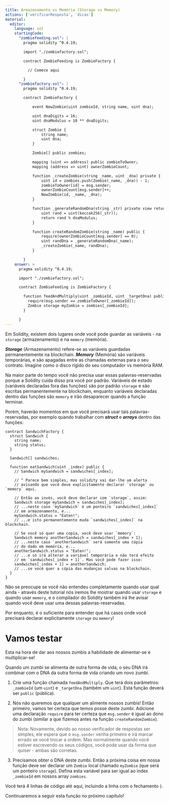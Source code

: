 ```yaml
---
title: Armazenamento vs Memória (Storage vs Memory)
actions: ['verificarResposta', 'dicas']
material:
  editor:
    language: sol
    startingCode:
      "zombiefeeding.sol": |
        pragma solidity ^0.4.19;

        import "./zombiefactory.sol";

        contract ZombieFeeding is ZombieFactory {

          // Comece aqui

        }
      "zombiefactory.sol": |
        pragma solidity ^0.4.19;

        contract ZombieFactory {

            event NewZombie(uint zombieId, string name, uint dna);

            uint dnaDigits = 16;
            uint dnaModulus = 10 ** dnaDigits;

            struct Zombie {
                string name;
                uint dna;
            }

            Zombie[] public zombies;

            mapping (uint => address) public zombieToOwner;
            mapping (address => uint) ownerZombieCount;

            function _createZombie(string _name, uint _dna) private {
                uint id = zombies.push(Zombie(_name, _dna)) - 1;
                zombieToOwner[id] = msg.sender;
                ownerZombieCount[msg.sender]++;
                NewZombie(id, _name, _dna);
            }

            function _generateRandomDna(string _str) private view returns (uint) {
                uint rand = uint(keccak256(_str));
                return rand % dnaModulus;
            }

            function createRandomZombie(string _name) public {
                require(ownerZombieCount[msg.sender] == 0);
                uint randDna = _generateRandomDna(_name);
                _createZombie(_name, randDna);
            }

        }
    answer: >
      pragma solidity ^0.4.19;

      import "./zombiefactory.sol";

      contract ZombieFeeding is ZombieFactory {

        function feedAndMultiply(uint _zombieId, uint _targetDna) public {
          require(msg.sender == zombieToOwner[_zombieId]);
          Zombie storage myZombie = zombies[_zombieId];
        }

      }
---
```


Em Solidity, existem dois lugares onde você pode guardar as variáveis - na `storage` (armazenamento) e na `memory` (memória).

**_Storage_** (Armazenamento) refere-se as variáveis guardadas permanentemente na blockchain. **_Memory_** (Memória) são variáveis temporárias, e são apagadas entre as chamadas externas para o seu contrato. Imagine como o disco rígido do seu computador vs memória RAM.

Na maior parte do tempo você não precisa usar essas palavras-reservadas porque a Solidity cuida disso pra você por padrão. Variáveis de estado (variáveis declaradas fora das funções) são por padrão `storage` e são escritas permanentemente na blockchain, enquanto variáveis declaradas dentro das funções são `memory` e irão desaparecer quando a função terminar.

Porém, haverão momentos em que você precisará usar tais palavras-reservadas, por exemplo quando trabalhar com **_struct_** e **_arrays_** dentro das funções:

```
contract SandwichFactory {
  struct Sandwich {
    string name;
    string status;
  }

  Sandwich[] sandwiches;

  function eatSandwich(uint _index) public {
    // Sandwich mySandwich = sandwiches[_index];

    // ^ Parece bem simples, mas solidity vai dar-lhe um alerta
    // avisando que você deve explicitamente declarar `storage` ou `memory` aqui.

    // Então ao invés, você deve declarar com `storage`, assim:
    Sandwich storage mySandwich = sandwiches[_index];
    // ...neste caso `mySandwich` é um ponteiro `sandwiches[_index]`
    // em armazenamento, e...
    mySandwich.status = "Eaten!";
    // ...e isto permanentemente muda `sandwiches[_index]` na blockchain.

    // Se você só quer uma copia, você deve usar `memory`:
    Sandwich memory anotherSandwich = sandwiches[_index + 1];
    // ...neste caso `anotherSandwich` será somente uma cópia
    // do dado em memória, e...
    anotherSandwich.status = "Eaten!";
    // ...e só irá alterar a variável temporária e não terá efeito
    // em `sandwiches[_index + 1]`. Mas você pode fazer isso:
    sandwiches[_index + 1] = anotherSandwich;
    // ...se você quer a cópia das mudanças salvas na blockchain.
  }
}
```

Não se preocupe se você não entendeu completamente quando usar qual ainda - através deste tutorial nós iremos lhe mostrar quando usar `storage` e quando usar `memory`, e o compilador do Solidity também irá lhe avisar quando você deve usar uma dessas palavras-reservadas.

Por enquanto, é o suficiente para entender que há casos onde você precisará declarar explicitamente `storage` ou `memory`!

# Vamos testar

Esta na hora de dar aos nossos zumbis a habilidade de alimentar-se e multiplicar-se!

Quando um zumbi se alimenta de outra forma de vida, o seu DNA irá combinar com o DNA da outra forma de vida criando um novo zumbi.

1. Crie uma função chamada `feedAndMultiply`. Que terá dois parâmetros: `_zombieId` (um `uint`) e `_targetDna` (também um `uint`). Esta função deverá ser `public` (pública).

2. Nós não queremos que qualquer um alimente nossos zumbis! Então primeiro, vamos ter certeza que temos posse deste zumbi. Adicione uma declaração `require` para ter certeza que `msg.sender` é igual ao dono do zumbi (similar a que fizemos antes na função `createRandomZombie`).

 > Nota: Novamente, devido ao nosso verificador de respostas ser simples, ele espera que o `msg.sender` venha primeiro e irá marcar errado se você trocar a ordem. Mas normalmente quando você estiver escrevendo os seus códigos, você pode usar da forma que quiser - ambas são corretas.

3. Precisamos obter o DNA deste zumbi. Então a próxima coisa em nossa função deve ser declarar um `Zombie` local chamado `myZombie` (que será um ponteiro `storage`). Defina esta variável para ser igual ao index `_zombieId` em nossos array `zombies`.

Você terá 4 linhas de código até aqui, incluindo a linha com o fechamento `}`.

Continuaremos a seguir esta função no próximo capítulo!
